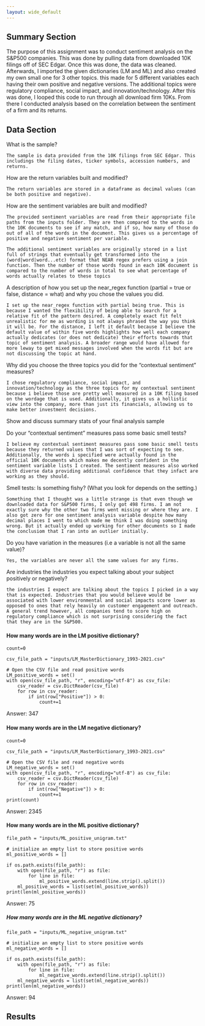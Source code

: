 ```yaml
---
layout: wide_default
---  
```


## Summary Section

The purpose of this assignment was to conduct sentiment analysis on the S&P500 companies. This was done by pulling data from downloaded 10K filings off of SEC Edgar. Once this was done, the data was cleaned. Afterwards, I imported the given dictionaries (LM and ML) and also created my own small one for 3 other topics. this made for 5 different variables each having their own positive and negative versions. The additional topics were regulatory compliance, social impact, and innovation/technology. After this was done, I looped this code to run through all download firm 10Ks. From there I conducted analysis based on the correlation between the sentiment of a firm and its returns.

## Data Section

What is the sample?

    The sample is data provided from the 10K filings from SEC Edgar. This includings the filing dates, ticker symbols, accession numbers, and returns.

How are the return variables built and modified?

    The return variables are stored in a dataframe as decimal values (can be both positive and negative). 

How are the sentiment variables are built and modified?

    The provided sentiment variables are read from their appropriate file paths from the inputs folder. They are then compared to the words in the 10K documents to see if any match, and if so, how many of those do out of all of the words in the document. This gives us a percentage of positive and negative sentiment per variable.
    
    The additional sentiment variables are originally stored in a list full of strings that eventually get transformed into the (word|word|word...etc) format that NEAR regex prefers using a join function. Then the number of those words found in each 10K document is compared to the number of words in total to see what percentage of words actually relates to these topics

A description of how you set up the near_regex function (partial = true or false, distance = what) and why you chose the values you did.

    I set up the near_regex function with partial being true. This is because I wanted the flexibility of being able to search for a relative fit of the pattern desired. A completely exact fit felt unrealistic for me as wording is not always phrased the way you think it will be. For the distance, I left it default because I believe the default value of within five words highlights how well each company actually dedicates (or does not dedicate) their efforts towards that topic of sentiment analysis. A broader range would have allowed for more leway to get mixed messages involved when the words fit but are not discussing the topic at hand.

Why did you choose the three topics you did for the “contextual sentiment” measures?

    I chose regulatory compliance, social impact, and innovation/technology as the three topics for my contextual sentiment because i believe those are pretty well measured in a 10K filing based on the wordage that is used. Additionally, it gives us a hollistic view into the company, more than just its financials, allowing us to make better investment decisions.

Show and discuss summary stats of your final analysis sample

Do your “contextual sentiment” measures pass some basic smell tests?

    I believe my contextual sentiment measures pass some basic smell tests because they returned values that I was sort of expecting to see. Additionally, the words i specified were actually found in the official 10K documents which makes me decently confident in the sentiment variable lists I created. The sentiment measures also worked with diverse data providing additional confidence that they infact are working as they should.

Smell tests: Is something fishy? (What you look for depends on the setting.)

    Something that I thought was a little strange is that even though we downloaded data for S&P500 firms, I only got 498 firms. I am not exactly sure why the other two firms went missing or where they are. I also got zero for one sentiment analysis variable despite how many decimal places I went to which made me think I was doing something wrong. But it actually ended up working for other documents so I made the conclusiom that I ran into an outlier initially.

Do you have variation in the measures (i.e a variable is not all the same value)?

    Yes, the variables are never all the same values for any firms.

Are industries the industries you expect talking about your subject positively or negatively?

    the industries I expect are talking about the topics I picked in a way that is expected. Industries that you would believe would be associated with lower environmental and social impacts score lower as opposed to ones that rely heavily on customer engagement and outreach. A general trend however, all companies tend to score high on regulatory compliance which is not surprising considering the fact that they are in the S&P500.



#### How many words are in the LM positive dictionary?
```
count=0

csv_file_path = "inputs/LM_MasterDictionary_1993-2021.csv"

# Open the CSV file and read positive words
LM_positive_words = set()
with open(csv_file_path, "r", encoding="utf-8") as csv_file:
    csv_reader = csv.DictReader(csv_file)
    for row in csv_reader:
        if int(row["Positive"]) > 0:
            count+=1
```
Answer: 347

#### How many words are in the LM negative dictionary?
```
count=0

csv_file_path = "inputs/LM_MasterDictionary_1993-2021.csv"

# Open the CSV file and read negative words
LM_negative_words = set()
with open(csv_file_path, "r", encoding="utf-8") as csv_file:
    csv_reader = csv.DictReader(csv_file)
    for row in csv_reader:
        if int(row["Negative"]) > 0:
            count+=1
print(count)
```
Answer: 2345

#### How many words are in the ML positive dictionary?
```
file_path = "inputs/ML_positive_unigram.txt"

# initialize an empty list to store positive words
ml_positive_words = []

if os.path.exists(file_path):
    with open(file_path, "r") as file:
        for line in file:
            ml_positive_words.extend(line.strip().split())
    ml_positive_words = list(set(ml_positive_words))
print(len(ml_positive_words))
```
Answer: 75

##### How many words are in the ML negative dictionary?
```
file_path = "inputs/ML_negative_unigram.txt"

# initialize an empty list to store positive words
ml_negative_words = []

if os.path.exists(file_path):
    with open(file_path, "r") as file:
        for line in file:
            ml_negative_words.extend(line.strip().split())
    ml_negative_words = list(set(ml_negative_words))
print(len(ml_negative_words))
```
Answer: 94

## Results


```python

```
